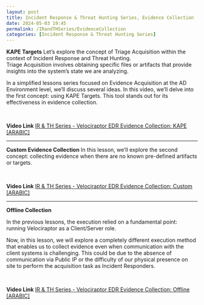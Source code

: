 ```yaml
---
layout: post
title: Incident Response & Threat Hunting Series, Evidence Collection
date: 2024-05-03 19:45
permalink: /IRandTHSeries/EvidenceCollection
categories: [Incident Response & Threat Hunting Series]
---
```


**KAPE Targets**
Let’s explore the concept of Triage Acquisition within the context of Incident Response and Threat Hunting. \
Triage Acquisition involves obtaining specific files or artifacts that provide insights into the system’s state we are analyzing.

In a simplified lessons series focused on Evidence Acquisition at the AD Environment level, we’ll discuss several ideas. In this video, we’ll delve into the first concept: using KAPE Targets. This tool stands out for its effectiveness in evidence collection.

<br>

**Video Link**
[IR & TH Series - Velociraptor EDR Evidence Collection: KAPE [ARABIC]](https://www.youtube.com/watch?v=JJVuo8aLcYw)

***

**Custom Evidence Collection**
In this lesson, we’ll explore the second concept: collecting evidence when there are no known pre-defined artifacts or targets.

<br>

**Video Link**
[IR & TH Series - Velociraptor EDR Evidence Collection: Custom [ARABIC]](https://www.youtube.com/watch?v=MhqU3UN4kME)

***

**Offline Collection**

In the previous lessons, the execution relied on a fundamental point: running Velociraptor as a Client/Server role.

Now, in this lesson, we will explore a completely different execution method that enables us to collect evidence even when communication with the client systems is challenging. This could be due to the absence of communication via Public IP or the difficulty of our physical presence on site to perform the acquisition task as Incident Responders.

<br>

**Video Link**
[IR & TH Series - Velociraptor EDR Evidence Collection: Offline [ARABIC]](https://www.youtube.com/watch?v=J6TNlQzbCZw)